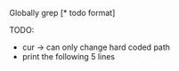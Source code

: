 Globally grep [* todo format]

TODO:

+ cur -> can only change hard coded path
+ print the following 5 lines
